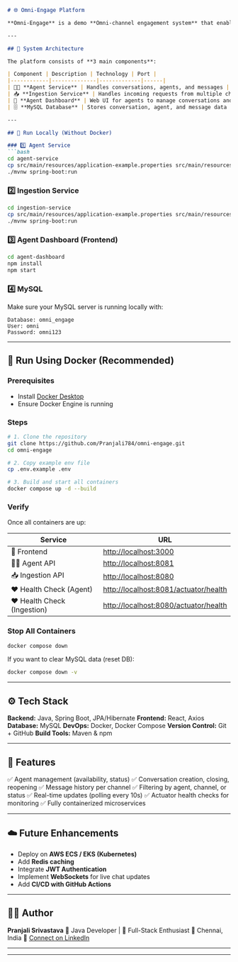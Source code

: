 

````markdown
# 🌐 Omni-Engage Platform

**Omni-Engage** is a demo **Omni-channel engagement system** that enables agents to manage customer conversations across multiple platforms — Email, Facebook, Twitter, Instagram, WhatsApp, and more.

---

## 🧩 System Architecture

The platform consists of **3 main components**:

| Component | Description | Technology | Port |
|------------|--------------|-------------|------|
| 🧑‍💻 **Agent Service** | Handles conversations, agents, and messages | Spring Boot | `8081` |
| 📥 **Ingestion Service** | Handles incoming requests from multiple channels and routes them to agents | Spring Boot | `8080` |
| 💬 **Agent Dashboard** | Web UI for agents to manage conversations and agents | React | `3000` |
| 🗄️ **MySQL Database** | Stores conversation, agent, and message data | MySQL | `3307` |

---

## 🚀 Run Locally (Without Docker)

### 1️⃣ Agent Service
```bash
cd agent-service
cp src/main/resources/application-example.properties src/main/resources/application.properties
./mvnw spring-boot:run
````

### 2️⃣ Ingestion Service

```bash
cd ingestion-service
cp src/main/resources/application-example.properties src/main/resources/application.properties
./mvnw spring-boot:run
```

### 3️⃣ Agent Dashboard (Frontend)

```bash
cd agent-dashboard
npm install
npm start
```

### 4️⃣ MySQL

Make sure your MySQL server is running locally with:

```
Database: omni_engage
User: omni
Password: omni123
```

---

## 🐳 Run Using Docker (Recommended)

### Prerequisites

* Install [Docker Desktop](https://www.docker.com/products/docker-desktop/)
* Ensure Docker Engine is running

### Steps

```bash
# 1. Clone the repository
git clone https://github.com/Pranjali784/omni-engage.git
cd omni-engage

# 2. Copy example env file
cp .env.example .env

# 3. Build and start all containers
docker compose up -d --build
```

### Verify

Once all containers are up:

| Service                     | URL                                                                            |
| --------------------------- | ------------------------------------------------------------------------------ |
| 💬 Frontend                 | [http://localhost:3000](http://localhost:3000)                                 |
| 🧑‍💻 Agent API             | [http://localhost:8081](http://localhost:8081)                                 |
| 📥 Ingestion API            | [http://localhost:8080](http://localhost:8080)                                 |
| ❤️ Health Check (Agent)     | [http://localhost:8081/actuator/health](http://localhost:8081/actuator/health) |
| ❤️ Health Check (Ingestion) | [http://localhost:8080/actuator/health](http://localhost:8080/actuator/health) |

### Stop All Containers

```bash
docker compose down
```

If you want to clear MySQL data (reset DB):

```bash
docker compose down -v
```

---

## ⚙️ Tech Stack

**Backend:** Java, Spring Boot, JPA/Hibernate
**Frontend:** React, Axios
**Database:** MySQL
**DevOps:** Docker, Docker Compose
**Version Control:** Git + GitHub
**Build Tools:** Maven & npm

---

## 🧠 Features

✅ Agent management (availability, status)
✅ Conversation creation, closing, reopening
✅ Message history per channel
✅ Filtering by agent, channel, or status
✅ Real-time updates (polling every 10s)
✅ Actuator health checks for monitoring
✅ Fully containerized microservices

---

## ☁️ Future Enhancements

* Deploy on **AWS ECS / EKS (Kubernetes)**
* Add **Redis caching**
* Integrate **JWT Authentication**
* Implement **WebSockets** for live chat updates
* Add **CI/CD with GitHub Actions**

---

## 🧑‍💼 Author

**Pranjali Srivastava**
💼 Java Developer | 💬 Full-Stack Enthusiast
📍 Chennai, India
📧 [Connect on LinkedIn](https://www.linkedin.com/in/pranjali784/)

---


---

```
